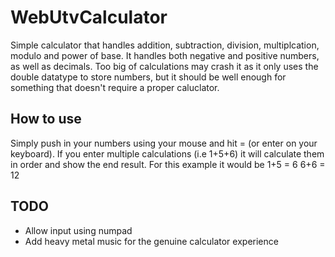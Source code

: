 # WebUtvCalculator

Simple calculator that handles addition, subtraction, division, multiplcation, modulo and power of base.
It handles both negative and positive numbers, as well as decimals.
Too big of calculations may crash it as it only uses the double datatype to store numbers, but it should be well enough for something that doesn't require a proper caluclator.

## How to use
Simply push in your numbers using your mouse and hit = (or enter on your keyboard).
If you enter multiple calculations (i.e 1+5+6) it will calculate them in order and show the end result.
For this example it would be 
1+5 = 6
6+6 = 12

## TODO
- Allow input using numpad
- Add heavy metal music for the genuine calculator experience
